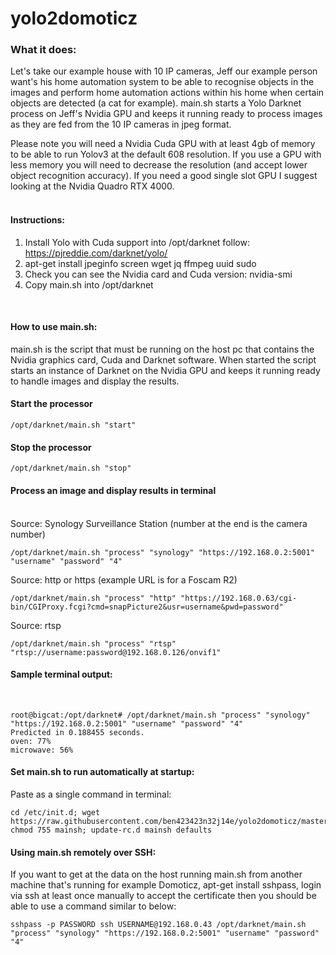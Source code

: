 # yolo2domoticz

### What it does:

Let's take our example house with 10 IP cameras, Jeff our example person want's his home automation system to be able to recognise objects in the images and perform home automation actions within his home when certain objects are detected (a cat for example). main.sh starts a Yolo Darknet process on Jeff's Nvidia GPU and keeps it running ready to process images as they are fed from the 10 IP cameras in jpeg format.

Please note you will need a Nvidia Cuda GPU with at least 4gb of memory to be able to run Yolov3 at the default 608 resolution. If you use a GPU with less memory you will need to decrease the resolution (and accept lower object recognition accuracy). If you need a good single slot GPU I suggest looking at the Nvidia Quadro RTX 4000.
<BR>
<BR>
  
#### Instructions:

1) Install Yolo with Cuda support into /opt/darknet follow: https://pjreddie.com/darknet/yolo/
2) apt-get install jpeginfo screen wget jq ffmpeg uuid sudo
3) Check you can see the Nvidia card and Cuda version: nvidia-smi
4) Copy main.sh into /opt/darknet
<BR>

#### How to use main.sh:

main.sh is the script that must be running on the host pc that contains the Nvidia graphics card, Cuda and Darknet software. When started the script starts an instance of Darknet on the Nvidia GPU and keeps it running ready to handle images and display the results.

#### Start the processor

```
/opt/darknet/main.sh "start"
```

#### Stop the processor
  
```
/opt/darknet/main.sh "stop"
```
#### Process an image and display results in terminal
<BR>
Source: Synology Surveillance Station (number at the end is the camera number)
  
```
/opt/darknet/main.sh "process" "synology" "https://192.168.0.2:5001" "username" "password" "4"
```
Source: http or https (example URL is for a Foscam R2)
  
```
/opt/darknet/main.sh "process" "http" "https://192.168.0.63/cgi-bin/CGIProxy.fcgi?cmd=snapPicture2&usr=username&pwd=password"
```
Source: rtsp
  
```
/opt/darknet/main.sh "process" "rtsp" "rtsp://username:password@192.168.0.126/onvif1"
```
#### Sample terminal output:
<BR>
  
```
root@bigcat:/opt/darknet# /opt/darknet/main.sh "process" "synology" "https://192.168.0.2:5001" "username" "password" "4"
Predicted in 0.188455 seconds.
oven: 77%
microwave: 56%
```

#### Set main.sh to run automatically at startup:
Paste as a single command in terminal:

```
cd /etc/init.d; wget https://raw.githubusercontent.com/ben423423n32j14e/yolo2domoticz/master/bin/mainsh; chmod 755 mainsh; update-rc.d mainsh defaults
```

#### Using main.sh remotely over SSH:
If you want to get at the data on the host running main.sh from another machine that's running for example Domoticz, apt-get install sshpass, login via ssh at least once manually to accept the certificate then you should be able to use a command similar to below:

```
sshpass -p PASSWORD ssh USERNAME@192.168.0.43 /opt/darknet/main.sh "process" "synology" "https://192.168.0.2:5001" "username" "password" "4"
```
